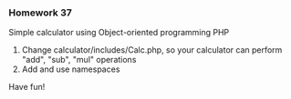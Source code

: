 ### Homework 37

Simple calculator using Object-oriented programming PHP

1. Change calculator/includes/Calc.php, so your calculator can perform "add", "sub", "mul" operations
2. Add and use namespaces

Have fun!